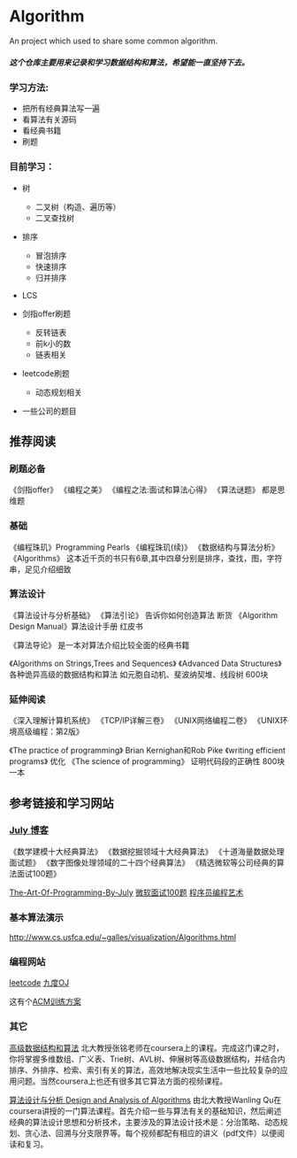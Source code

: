 # Algorithm
An project which used to share some common algorithm.

##### 这个仓库主要用来记录和学习数据结构和算法，希望能一直坚持下去。

### 学习方法:
* 把所有经典算法写一遍
* 看算法有关源码
* 看经典书籍
* 刷题

### 目前学习：
* 树
    * 二叉树（构造、遍历等）
    * 二叉查找树
* 排序
    * 冒泡排序
    * 快速排序
    * 归并排序
* LCS
* 剑指offer刷题
    * 反转链表
    * 前k小的数
    * 链表相关
* leetcode刷题
    * 动态规划相关

* 一些公司的题目
    
## 推荐阅读

### 刷题必备

《剑指offer》
《编程之美》
《编程之法:面试和算法心得》
《算法谜题》 都是思维题

### 基础

《编程珠玑》Programming Pearls
《编程珠玑(续)》
《数据结构与算法分析》
《Algorithms》 这本近千页的书只有6章,其中四章分别是排序，查找，图，字符串，足见介绍细致

### 算法设计

《算法设计与分析基础》
《算法引论》 告诉你如何创造算法   断货
《Algorithm Design Manual》算法设计手册 红皮书

《算法导论》 是一本对算法介绍比较全面的经典书籍

《Algorithms on Strings,Trees and Sequences》
《Advanced Data Structures》 各种诡异高级的数据结构和算法 如元胞自动机、斐波纳契堆、线段树  600块


### 延伸阅读

《深入理解计算机系统》
《TCP/IP详解三卷》
《UNIX网络编程二卷》
《UNIX环境高级编程：第2版》


《The practice of programming》   Brian Kernighan和Rob Pike
《writing efficient programs》  优化
《The science of programming》 证明代码段的正确性   800块一本


## 参考链接和学习网站

### [July 博客](http://blog.csdn.net/v_july_v)

《数学建模十大经典算法》
《数据挖掘领域十大经典算法》
《十道海量数据处理面试题》
《数字图像处理领域的二十四个经典算法》
《精选微软等公司经典的算法面试100题》


[The-Art-Of-Programming-By-July](https://github.com/julycoding/The-Art-Of-Programming-By-July)
[微软面试100题](http://blog.csdn.net/column/details/ms100.html)
[程序员编程艺术](http://blog.csdn.net/v_JULY_v/article/details/6460494)


### 基本算法演示

http://www.cs.usfca.edu/~galles/visualization/Algorithms.html


### 编程网站

[leetcode](http://leetcode.com/)
[九度OJ](http://ac.jobdu.com/index.php)

这有个[ACM训练方案](http://www.java3z.com/cwbwebhome/article/article19/res041.html)

### 其它

[高级数据结构和算法](https://www.coursera.org/learn/gaoji-shuju-jiegou/)  北大教授张铭老师在coursera上的课程。完成这门课之时，你将掌握多维数组、广义表、Trie树、AVL树、伸展树等高级数据结构，并结合内排序、外排序、检索、索引有关的算法，高效地解决现实生活中一些比较复杂的应用问题。当然coursera上也还有很多其它算法方面的视频课程。


[算法设计与分析 Design and Analysis of Algorithms](https://class.coursera.org/algorithms-001/lecture) 由北大教授Wanling Qu在coursera讲授的一门算法课程。首先介绍一些与算法有关的基础知识，然后阐述经典的算法设计思想和分析技术，主要涉及的算法设计技术是：分治策略、动态规划、贪心法、回溯与分支限界等。每个视频都配有相应的讲义（pdf文件）以便阅读和复习。




